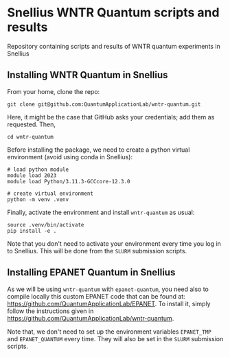 # Snellius WNTR Quantum scripts and results

Repository containing scripts and results of WNTR quantum experiments in Snellius

## Installing WNTR Quantum in Snellius

From your home, clone the repo:

```console
git clone git@github.com:QuantumApplicationLab/wntr-quantum.git
```
Here, it might be the case that GitHub asks your credentials; add them as requested. Then,

```console
cd wntr-quantum
```

Before installing the package, we need to create a python virtual environment (avoid using conda in Snellius):

```console
# load python module
module load 2023
module load Python/3.11.3-GCCcore-12.3.0

# create virtual environment
python -m venv .venv
```

Finally, activate the environment and install `wntr-quantum` as usual:

```console
source .venv/bin/activate
pip install -e .
```

Note that you don't need to activate your environment every time you log in to Snellius. This will be done from the `SLURM` submission scripts.

## Installing EPANET Quantum in Snellius

As we will be using `wntr-quantum` with `epanet-quantum`, you need also to compile locally this custom EPANET code that can be found at: https://github.com/QuantumApplicationLab/EPANET. To install it, simply follow the instructions given in https://github.com/QuantumApplicationLab/wntr-quantum.

Note that, we don't need to set up the environment variables `EPANET_TMP` and `EPANET_QUANTUM` every time. They will also be set in the `SLURM` submission scripts.
